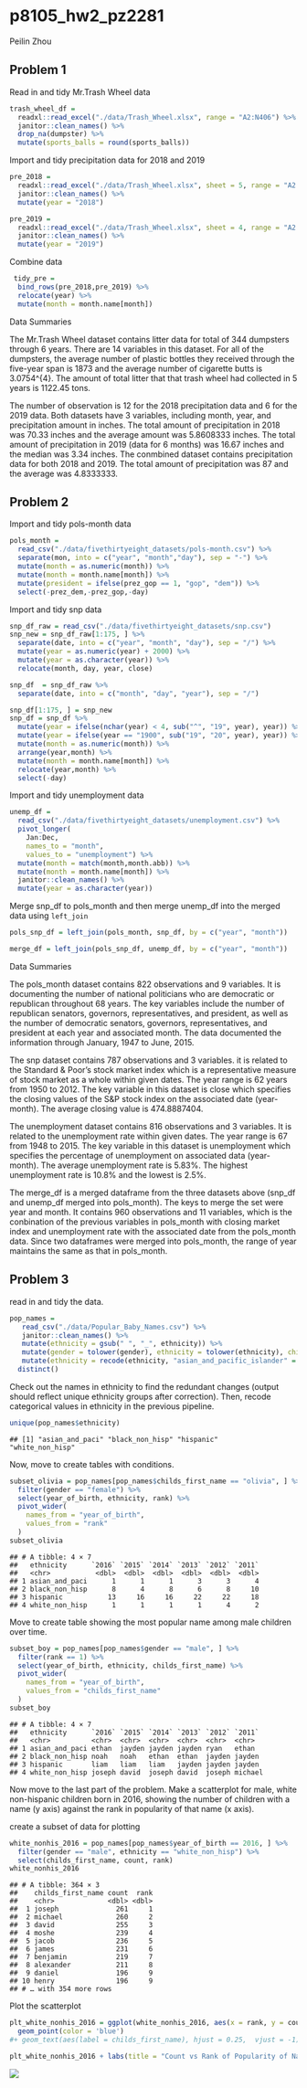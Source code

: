 p8105\_hw2\_pz2281
================
Peilin Zhou

## Problem 1

Read in and tidy Mr.Trash Wheel data

``` r
trash_wheel_df = 
  readxl::read_excel("./data/Trash_Wheel.xlsx", range = "A2:N406") %>% 
  janitor::clean_names() %>% 
  drop_na(dumpster) %>% 
  mutate(sports_balls = round(sports_balls))
```

Import and tidy precipitation data for 2018 and 2019

``` r
pre_2018 = 
  readxl::read_excel("./data/Trash_Wheel.xlsx", sheet = 5, range = "A2:B14") %>%
  janitor::clean_names() %>% 
  mutate(year = "2018")

pre_2019 = 
  readxl::read_excel("./data/Trash_Wheel.xlsx", sheet = 4, range = "A2:B8") %>% 
  janitor::clean_names() %>% 
  mutate(year = "2019")
```

Combine data

``` r
 tidy_pre = 
  bind_rows(pre_2018,pre_2019) %>% 
  relocate(year) %>% 
  mutate(month = month.name[month])
```

Data Summaries

The Mr.Trash Wheel dataset contains litter data for total of 344
dumpsters through 6 years. There are 14 variables in this dataset. For
all of the dumpsters, the average number of plastic bottles they
received through the five-year span is 1873 and the average number of
cigarette butts is 3.0754^{4}. The amount of total litter that that
trash wheel had collected in 5 years is 1122.45 tons.

The number of observation is 12 for the 2018 precipitation data and 6
for the 2019 data. Both datasets have 3 variables, including month,
year, and precipitation amount in inches. The total amount of
precipitation in 2018 was 70.33 inches and the average amount was
5.8608333 inches. The total amount of precipitation in 2019 (data for 6
months) was 16.67 inches and the median was 3.34 inches. The conmbined
dataset contains precipitation data for both 2018 and 2019. The total
amount of precipitation was 87 and the average was 4.8333333.

## Problem 2

Import and tidy pols-month data

``` r
pols_month =
  read_csv("./data/fivethirtyeight_datasets/pols-month.csv") %>% 
  separate(mon, into = c("year", "month","day"), sep = "-") %>% 
  mutate(month = as.numeric(month)) %>% 
  mutate(month = month.name[month]) %>% 
  mutate(president = ifelse(prez_gop == 1, "gop", "dem")) %>% 
  select(-prez_dem,-prez_gop,-day)
```

Import and tidy snp data

``` r
snp_df_raw = read_csv("./data/fivethirtyeight_datasets/snp.csv")
snp_new = snp_df_raw[1:175, ] %>% 
  separate(date, into = c("year", "month", "day"), sep = "/") %>% 
  mutate(year = as.numeric(year) + 2000) %>%
  mutate(year = as.character(year)) %>% 
  relocate(month, day, year, close)

snp_df  = snp_df_raw %>% 
  separate(date, into = c("month", "day", "year"), sep = "/")

snp_df[1:175, ] = snp_new
snp_df = snp_df %>% 
  mutate(year = ifelse(nchar(year) < 4, sub("^", "19", year), year)) %>%
  mutate(year = ifelse(year == "1900", sub("19", "20", year), year)) %>% 
  mutate(month = as.numeric(month)) %>% 
  arrange(year,month) %>% 
  mutate(month = month.name[month]) %>% 
  relocate(year,month) %>% 
  select(-day)
```

Import and tidy unemployment data

``` r
unemp_df = 
  read_csv("./data/fivethirtyeight_datasets/unemployment.csv") %>% 
  pivot_longer(
    Jan:Dec,
    names_to = "month",
    values_to = "unemployment") %>% 
  mutate(month = match(month,month.abb)) %>% 
  mutate(month = month.name[month]) %>% 
  janitor::clean_names() %>% 
  mutate(year = as.character(year))
```

Merge snp\_df to pols\_month and then merge unemp\_df into the merged
data using `left_join`

``` r
pols_snp_df = left_join(pols_month, snp_df, by = c("year", "month"))

merge_df = left_join(pols_snp_df, unemp_df, by = c("year", "month"))
```

Data Summaries

The pols\_month dataset contains 822 observations and 9 variables. It is
documenting the number of national politicians who are democratic or
republican throughout 68 years. The key variables include the number of
republican senators, governors, representatives, and president, as well
as the number of democratic senators, governors, representatives, and
president at each year and associated month. The data documented the
information through January, 1947 to June, 2015.

The snp dataset contains 787 observations and 3 variables. it is related
to the Standard & Poor’s stock market index which is a representative
measure of stock market as a whole within given dates. The year range is
62 years from 1950 to 2012. The key variable in this dataset is close
which specifies the closing values of the S&P stock index on the
associated date (year-month). The average closing value is 474.8887404.

The unemployment dataset contains 816 observations and 3 variables. It
is related to the unemployment rate within given dates. The year range
is 67 from 1948 to 2015. The key variable in this dataset is
unemployment which specifies the percentage of unemployment on
associated data (year-month). The average unemployment rate is 5.83%.
The highest unemployment rate is 10.8% and the lowest is 2.5%.

The merge\_df is a merged dataframe from the three datasets above
(snp\_df and unemp\_df merged into pols\_month). The keys to merge the
set were year and month. It contains 960 observations and 11 variables,
which is the conbination of the previous variables in pols\_month with
closing market index and unemployment rate with the associated date from
the pols\_month data. Since two dataframes were merged into pols\_month,
the range of year maintains the same as that in pols\_month.

## Problem 3

read in and tidy the data.

``` r
pop_names = 
   read_csv("./data/Popular_Baby_Names.csv") %>% 
   janitor::clean_names() %>% 
   mutate(ethnicity = gsub(" ", "_", ethnicity)) %>% 
   mutate(gender = tolower(gender), ethnicity = tolower(ethnicity), childs_first_name = tolower(childs_first_name)) %>% 
   mutate(ethnicity = recode(ethnicity, "asian_and_pacific_islander" = "asian_and_paci", "white_non_hispanic" = "white_non_hisp", "black_non_hispanic" = "black_non_hisp")) %>% 
  distinct()
```

Check out the names in ethnicity to find the redundant changes (output
should reflect unique ethnicity groups after correction). Then, recode
categorical values in ethnicity in the previous pipeline.

``` r
unique(pop_names$ethnicity)
```

    ## [1] "asian_and_paci" "black_non_hisp" "hispanic"       "white_non_hisp"

Now, move to create tables with conditions.

``` r
subset_olivia = pop_names[pop_names$childs_first_name == "olivia", ] %>% 
  filter(gender == "female") %>% 
  select(year_of_birth, ethnicity, rank) %>% 
  pivot_wider(
    names_from = "year_of_birth",
    values_from = "rank"
  )
subset_olivia
```

    ## # A tibble: 4 × 7
    ##   ethnicity      `2016` `2015` `2014` `2013` `2012` `2011`
    ##   <chr>           <dbl>  <dbl>  <dbl>  <dbl>  <dbl>  <dbl>
    ## 1 asian_and_paci      1      1      1      3      3      4
    ## 2 black_non_hisp      8      4      8      6      8     10
    ## 3 hispanic           13     16     16     22     22     18
    ## 4 white_non_hisp      1      1      1      1      4      2

Move to create table showing the most popular name among male children
over time.

``` r
subset_boy = pop_names[pop_names$gender == "male", ] %>% 
  filter(rank == 1) %>% 
  select(year_of_birth, ethnicity, childs_first_name) %>% 
  pivot_wider(
    names_from = "year_of_birth",
    values_from = "childs_first_name"
  )
subset_boy
```

    ## # A tibble: 4 × 7
    ##   ethnicity      `2016` `2015` `2014` `2013` `2012` `2011` 
    ##   <chr>          <chr>  <chr>  <chr>  <chr>  <chr>  <chr>  
    ## 1 asian_and_paci ethan  jayden jayden jayden ryan   ethan  
    ## 2 black_non_hisp noah   noah   ethan  ethan  jayden jayden 
    ## 3 hispanic       liam   liam   liam   jayden jayden jayden 
    ## 4 white_non_hisp joseph david  joseph david  joseph michael

Now move to the last part of the problem. Make a scatterplot for male,
white non-hispanic children born in 2016, showing the number of children
with a name (y axis) against the rank in popularity of that name (x
axis).

create a subset of data for plotting

``` r
white_nonhis_2016 = pop_names[pop_names$year_of_birth == 2016, ] %>% 
  filter(gender == "male", ethnicity == "white_non_hisp") %>% 
  select(childs_first_name, count, rank)
white_nonhis_2016
```

    ## # A tibble: 364 × 3
    ##    childs_first_name count  rank
    ##    <chr>             <dbl> <dbl>
    ##  1 joseph              261     1
    ##  2 michael             260     2
    ##  3 david               255     3
    ##  4 moshe               239     4
    ##  5 jacob               236     5
    ##  6 james               231     6
    ##  7 benjamin            219     7
    ##  8 alexander           211     8
    ##  9 daniel              196     9
    ## 10 henry               196     9
    ## # … with 354 more rows

Plot the scatterplot

``` r
plt_white_nonhis_2016 = ggplot(white_nonhis_2016, aes(x = rank, y = count)) + 
  geom_point(color = 'blue')
#+ geom_text(aes(label = childs_first_name), hjust = 0.25,  vjust = -1)

plt_white_nonhis_2016 + labs(title = "Count vs Rank of Popularity of Names", subtitle = "for White Non-hispanic Children Born in 2016")
```

![](p8105_hw2_pz2281_files/figure-gfm/unnamed-chunk-13-1.png)<!-- -->
